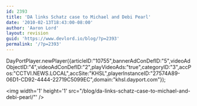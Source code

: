 ```yaml
---
id: 2393
title: 'DA links Schatz case to Michael and Debi Pearl'
date: '2010-02-13T18:43:00-08:00'
author: 'Aaron Lord'
layout: revision
guid: 'https://www.devlord.io/blog/?p=2393'
permalink: '/?p=2393'
---
```


DayPortPlayer.newPlayer({articleID:"10755",bannerAdConDefID:"5",videoAdObjectID:"4",videoAdConDefID:"2",playVideoAds:"true",categoryID:"3",accPos:"CCTVI.NEWS.LOCAL",accSite:"KHSL",playerInstanceID:"27574A89-06D1-CD92-4444-22719C5099EC",domain:"khsl.dayport.com"});<div class="blogger-post-footer"><img width='1' height='1' src="/blog/da-links-schatz-case-to-michael-and-debi-pearl/"' /></div>